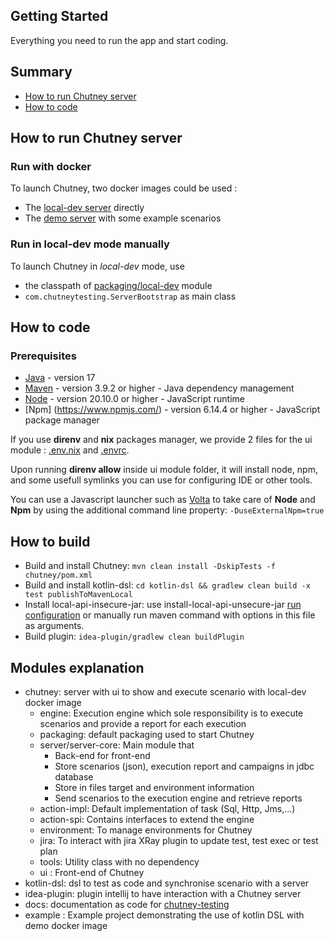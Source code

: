 <!--
  ~ SPDX-FileCopyrightText: 2017-2024 Enedis
  ~
  ~ SPDX-License-Identifier: Apache-2.0
  ~
  -->

## Getting Started

Everything you need to run the app and start coding.

## Summary

* [How to run Chutney server](#use)
* [How to code](#code)

## <a name="use"></a> How to run Chutney server

### Run with docker
To launch Chutney, two docker images could be used :
* The [local-dev server](chutney/.docker) directly
* The [demo server](example/.docker) with some example scenarios

### Run in local-dev mode manually
To launch Chutney in _local-dev_ mode, use
* the classpath of [packaging/local-dev](chutney/packaging/local-dev) module
* `com.chutneytesting.ServerBootstrap` as main class

## <a name="code"></a> How to code

### Prerequisites

* [Java](https://adoptium.net/fr/temurin/releases/?package=jdk&version=17) - version 17
* [Maven](https://maven.apache.org/) - version 3.9.2 or higher - Java dependency management
* [Node](https://nodejs.org/en/) - version 20.10.0 or higher - JavaScript runtime
* [Npm] (https://www.npmjs.com/) - version 6.14.4 or higher - JavaScript package manager

If you use **direnv** and **nix** packages manager, we provide 2 files for the ui module : [.env.nix](../.env.nix) and [.envrc](../.envrc).

Upon running **direnv allow** inside ui module folder, it will install node, npm, and some usefull symlinks you can use for configuring IDE or other tools.

You can use a Javascript launcher such as [Volta](https://volta.sh/) to take care of **Node** and **Npm** by using the additional command line property: `-DuseExternalNpm=true`

## How to build

* Build and install Chutney: `mvn clean install -DskipTests -f chutney/pom.xml`
* Build and install kotlin-dsl: `cd kotlin-dsl && gradlew clean build -x test publishToMavenLocal`
* Install local-api-insecure-jar: use install-local-api-unsecure-jar [run configuration](https://github.com/chutney-testing/chutney/blob/main/.idea/runConfigurations/install_local_api_unsecure_jar.xml) or manually run maven command with options in this file as arguments.
* Build plugin: `idea-plugin/gradlew clean buildPlugin`

## Modules explanation

* chutney: server with ui to show and execute scenario with local-dev docker image
  * engine: Execution engine which sole responsibility is to execute scenarios and provide a report for each execution
  * packaging: default packaging used to start Chutney
  * server/server-core: Main module that
    * Back-end for front-end
    * Store scenarios (json), execution report and campaigns in jdbc database
    * Store in files target and environment information
    * Send scenarios to the execution engine and retrieve reports
  * action-impl: Default implementation of task (Sql, Http, Jms,...)
  * action-spi: Contains interfaces to extend the engine
  * environment: To manage environments for Chutney
  * jira: To interact with jira XRay plugin to update test, test exec or test plan
  * tools: Utility class with no dependency
  * ui : Front-end of Chutney
* kotlin-dsl: dsl to test as code and synchronise scenario with a server
* idea-plugin: plugin intellij to have interaction with a Chutney server
* docs: documentation as code for [chutney-testing](https://www.chutney-testing.com)
* example : Example project demonstrating the use of kotlin DSL with demo docker image
